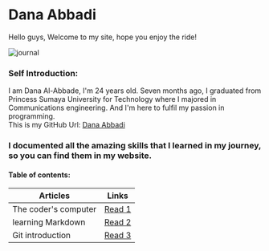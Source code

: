 # Dana Abbadi


Hello guys, Welcome to my site, hope you enjoy the ride! 

![journal](https://theartofsimple.net/wp-content/uploads/2019/05/journal-laptop.jpg)

### Self Introduction:
I am Dana Al-Abbade, I'm 24 years old. Seven months ago, I graduated from Princess Sumaya University for Technology where I majored in Communications engineering.
And I'm here to fulfil my passion in programming.  
This is my GitHub Url: [Dana Abbadi](https://github.com/DanaAbbadi)
 
 ### I documented all the amazing skills that I learned in my journey, so you can find them in my website.

#### **Table of contents:**
 |**Articles**                  | **Links**                                                                         |
 |--------------------------|------------------------------------------------------------------------------|
 | The coder's computer         | [Read 1](https://danaabbadi.github.io/learning_journal/Learning)             |
 |   learning Markdown  | [Read 2](https://danaabbadi.github.io/learning_journal/read2) |
 | Git introduction         | [Read 3](https://danaabbadi.github.io/learning_journal/Git_Intro)            |

